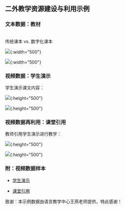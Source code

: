## 二外教学资源建设与利用示例

### 文本数据：教材
<br>
传统课本 vs. 数字化课本

![](https://lctu.github.io/edtech/demos/sfl/传统课本.jpeg){:width="500"}

![](https://lctu.github.io/edtech/demos/sfl/数字化课本.png){:width="500"}

### 视频数据：学生演示

学生演示课文内容：

![](https://lctu.github.io/edtech/demos/sfl/学生演示1.png){:height="500"}

![](https://lctu.github.io/edtech/demos/sfl/学生演示2.png){:height="500"}

### 视频数据再利用：课堂引用

教师引用学生演示进行教学：

![](https://lctu.github.io/edtech/demos/sfl/课堂引用1.png){:height="500"}

![](https://lctu.github.io/edtech/demos/sfl/课堂引用2.png){:height="500"}

### 附：视频数据样本

+ [学生演示](https://cloud.tsinghua.edu.cn/f/42239e5135e846a7a6e5/)

+ [课堂引用](https://lctu.github.io/edtech/demos/sfl/课堂引用.mp4)

致谢：本示例数据由语言教学中心王燕老师提供，特此感谢！

